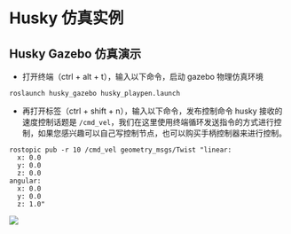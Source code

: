 # Husky 仿真实例

## **Husky Gazebo 仿真演示**
* 打开终端（ctrl + alt + t），输入以下命令，启动 gazebo 物理仿真环境
```
roslaunch husky_gazebo husky_playpen.launch 
```
* 再打开标签（ctrl + shift  + n），输入以下命令，发布控制命令
husky 接收的速度控制话题是 `/cmd_vel`，我们在这里使用终端循环发送指令的方式进行控制，如果您感兴趣可以自己写控制节点，也可以购买手柄控制器来进行控制。
```
rostopic pub -r 10 /cmd_vel geometry_msgs/Twist "linear:
  x: 0.0
  y: 0.0
  z: 0.0
angular:
  x: 0.0
  y: 0.0
  z: 1.0"
```
![](https://tianbot-pic.oss-cn-beijing.aliyuncs.com/tianbot/202109241906923.webp)